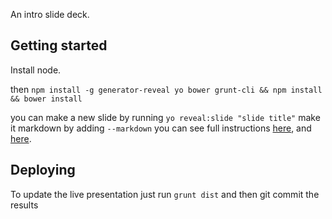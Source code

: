 An intro slide deck.

## Getting started

Install node.

then `npm install -g generator-reveal yo bower grunt-cli && npm install && bower install`


you can make a new slide by running `yo reveal:slide "slide title"` make it markdown by adding `--markdown` you can see full instructions [here](https://github.com/slara/generator-reveal), and [here](http://lab.hakim.se/reveal-js/).

## Deploying

To update the live presentation just run `grunt dist` and then git commit the results